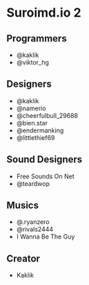 # Suroimd.io 2
## Programmers
* @kaklik
* @viktor_hg
## Designers
* @kaklik
* @namerio
* @cheerfulbull_29688
* @bien.star
* @endermanking
* @littlethief69
## Sound Designers
* Free Sounds On Net
* @teardwop
## Musics
* @.ryanzero
* @rivals2444
* I Wanna Be The Guy
## Creator
* Kaklik